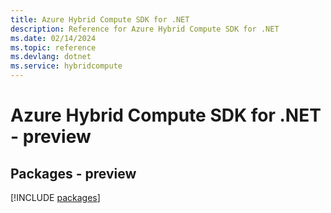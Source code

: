 ```yaml
---
title: Azure Hybrid Compute SDK for .NET
description: Reference for Azure Hybrid Compute SDK for .NET
ms.date: 02/14/2024
ms.topic: reference
ms.devlang: dotnet
ms.service: hybridcompute
---
```

# Azure Hybrid Compute SDK for .NET - preview
## Packages - preview
[!INCLUDE [packages](hybrid-compute-index.md)]